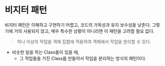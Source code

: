 # 비지터 패턴
비지터 패턴은 이해하고 구현하기 어렵고, 코드의 가독성과 유지 보수성을 낮춘다.
그렇기에 거의 사용되지 않고, 매우 특수한 상황이 아니라면 이 패턴을 고려할 필요 없다.

> 하나 이상의 작업을 객체 집합에 적용하여 객체에서 작업을 분리할 수 있다.

* 비슷한 일을 하는 Class들이 있을 때, 
  * 그 작업들을 가진 Class를 만들어서 작업을 분리하는 방식의 패턴이다.